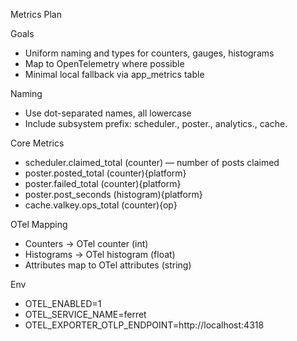 Metrics Plan

Goals
- Uniform naming and types for counters, gauges, histograms
- Map to OpenTelemetry where possible
- Minimal local fallback via app_metrics table

Naming
- Use dot-separated names, all lowercase
- Include subsystem prefix: scheduler., poster., analytics., cache.

Core Metrics
- scheduler.claimed_total (counter) — number of posts claimed
- poster.posted_total (counter){platform}
- poster.failed_total (counter){platform}
- poster.post_seconds (histogram){platform}
- cache.valkey.ops_total (counter){op}

OTel Mapping
- Counters -> OTel counter (int)
- Histograms -> OTel histogram (float)
- Attributes map to OTel attributes (string)

Env
- OTEL_ENABLED=1
- OTEL_SERVICE_NAME=ferret
- OTEL_EXPORTER_OTLP_ENDPOINT=http://localhost:4318

